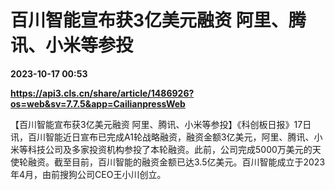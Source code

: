 # 百川智能宣布获3亿美元融资 阿里、腾讯、小米等参投

**2023-10-17 00:53**

**https://api3.cls.cn/share/article/1486926?os=web&sv=7.7.5&app=CailianpressWeb**

【百川智能宣布获3亿美元融资 阿里、腾讯、小米等参投】《科创板日报》17日讯，百川智能近日宣布已完成A1轮战略融资，融资金额3亿美元，阿里、腾讯、小米等科技公司及多家投资机构参投了本轮融资。此前，公司完成5000万美元的天使轮融资。截至目前，百川智能的融资金额已达3.5亿美元。百川智能成立于2023年4月，由前搜狗公司CEO王小川创立。